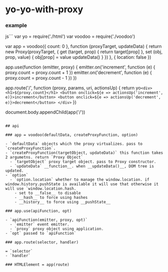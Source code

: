 # yo-yo-with-proxy

### example

js```
var yo = require('./html')
var voodoo = require('./voodoo')

var app = voodoo({
  count: 0
}, function (proxyTarget, updateData) {
  return new Proxy(proxyTarget, {
    get (target, prop) {
      return target[prop]
    },
    set (obj, prop, value) {
      obj[prop] = value
      updateData()
    }
  })
}, {
  location: false
})

app.use(function (emitter, proxy) {
  emitter.on('increment', function (e) {
    proxy.count = proxy.count + 1
  })
  emitter.on('decrement', function (e) {
    proxy.count = proxy.count - 1
  })
})

app.route('/', function (proxy, params, uri, actionsUp) {
  return yo`
    <div>
      <h1>${proxy.count}</h1>
      <button onclick=${e => actionsUp('increment', e)}>increment</button>
      <button onclick=${e => actionsUp('decrement', e)}>decrement</button>
    </div>
  `
})

document.body.appendChild(app('/'))
```

## api

### app = voodoo(defaultData, createProxyFunction, option)

- `defaultData` objects which the proxy virtualizes. pass to `createProxyFunction`.
- `createProxyFunction(targetObject, updateData)` this function takes 2 argumetns. return `Proxy Object`
  - `targetObject` proxy target object. pass to Proxy constructor.
  - `updateData` __function__. when __updateData()__, DOM tree is updated.
- `option` 
  - `option.location` whether to manage the window.location. if window.history.pushState is available it will use that otherwise it will use `window.location.hash.
    - set to __false__ to disable
    - __hash__ to force using hashes
    - __history__ to force using __pushState__

### app.use(apiFunction, opt)

- `apiFunction(emitter, proxy, opt)`
  - `emitter` event emitter.
  - `proxy` proxy object using application.
- `opt` passed to `apiFunction`

### app.route(selector, handler)

= `selector`
- `handler`

### HTMLElement = app(route)
